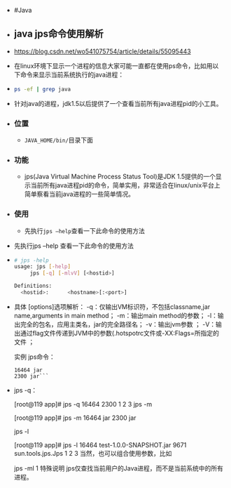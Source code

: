 - #Java
- ## java jps命令使用解析
- https://blog.csdn.net/wo541075754/article/details/55095443
- 在linux环境下显示一个进程的信息大家可能一直都在使用ps命令，比如用以下命令来显示当前系统执行的java进程：
- ```bash
  ps -ef | grep java
  ```
- 针对java的进程，jdk1.5以后提供了一个查看当前所有java进程pid的小工具。
- ### 位置
	- `JAVA_HOME/bin/`目录下面
- ### 功能
	- jps(Java Virtual Machine Process Status Tool)是JDK 1.5提供的一个显示当前所有java进程pid的命令，简单实用，非常适合在linux/unix平台上简单察看当前java进程的一些简单情况。
- ### 使用
	- 先执行`jps –help`查看一下此命令的使用方法
- 先执行jps –help 查看一下此命令的使用方法
- ```bash
  # jps -help
  usage: jps [-help]
       jps [-q] [-mlvV] [<hostid>]
  
  Definitions:
    <hostid>:      <hostname>[:<port>]
  ```
- 具体 [options]选项解析：
  -q：仅输出VM标识符，不包括classname,jar name,arguments in main method；
  -m：输出main method的参数；
  -l：输出完全的包名，应用主类名，jar的完全路径名；
  -v：输出jvm参数 ；
  -V：输出通过flag文件传递到JVM中的参数(.hotspotrc文件或-XX:Flags=所指定的文件 ；
  
  实例
  jps命令：
  
  ```[root@119 app]# jps
  16464 jar
  2300 jar```
- jps -q：
  
  [root@119 app]# jps -q
  16464
  2300
  1
  2
  3
  jps -m
  
  [root@119 app]# jps -m
  16464 jar
  2300 jar
  
  jps -l
  
  [root@119 app]# jps -l
  16464 test-1.0.0-SNAPSHOT.jar
  9671 sun.tools.jps.Jps
  1
  2
  3
  当然，也可以组合使用参数，比如
  
  jps -ml
  1
  特殊说明
  jps仅查找当前用户的Java进程，而不是当前系统中的所有进程。